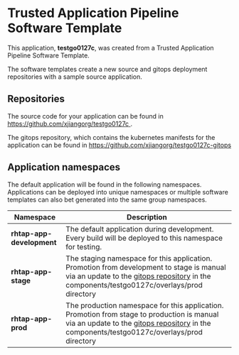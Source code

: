 # Trusted Application Pipeline Software Template

This application, **testgo0127c**, was created from a Trusted Application Pipeline Software Template.

The software templates create a new source and gitops deployment repositories with a sample source application. 

## Repositories

The source code for your application can be found in [https://github.com/xjiangorg/testgo0127c ](https://github.com/xjiangorg/testgo0127c ).
 
The gitops repository, which contains the kubernetes manifests for the application can be found in 
[https://github.com/xjiangorg/testgo0127c-gitops ](https://github.com/xjiangorg/testgo0127c-gitops ) 

## Application namespaces 

The default application will be found in the following namespaces. Applications can be deployed into unique namespaces or multiple software templates can also bet generated into the same group namespaces.  

|  Namespace   |  Description   |  
| -------- | -------- |   
| **rhtap-app-development** | The default application during development. Every build will be deployed to this namespace for testing. | 
| **rhtap-app-stage** | The staging namespace for this application. Promotion from development to stage is manual via an update to the [gitops repository](https://github.com/xjiangorg/testgo0127c-gitops ) in the components/testgo0127c/overlays/prod directory |  
| **rhtap-app-prod** | The production namespace for this application. Promotion from stage to production is manual via an update to the [gitops repository](https://github.com/xjiangorg/testgo0127c-gitops ) in the components/testgo0127c/overlays/prod directory | 